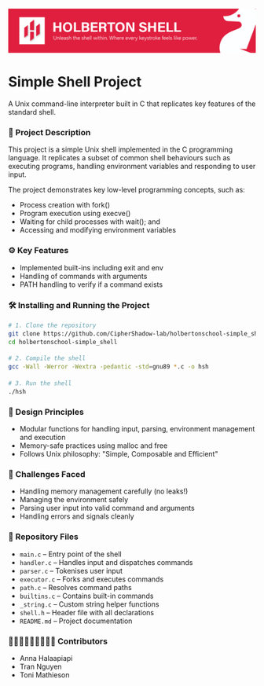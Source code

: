 ![Unleash the shell within](Documents/Holberton-Shell-Banner_v3.png)

# Simple Shell Project

A Unix command-line interpreter built in C that replicates key features of the standard shell.

### 📖 Project Description
This project is a simple Unix shell implemented in the C programming language. It replicates a subset of common shell behaviours such as executing programs, handling environment variables and responding to user input.

The project demonstrates key low-level programming concepts, such as:

- Process creation with fork()
- Program execution using execve()
- Waiting for child processes with wait(); and
- Accessing and modifying environment variables

### ⚙️ Key Features
- Implemented built-ins including exit and env
- Handling of commands with arguments
- PATH handling to verify if a command exists

### 🛠️ Installing and Running the Project

```bash
# 1. Clone the repository
git clone https://github.com/CipherShadow-lab/holbertonschool-simple_shell.git
cd holbertonschool-simple_shell

# 2. Compile the shell
gcc -Wall -Werror -Wextra -pedantic -std=gnu89 *.c -o hsh

# 3. Run the shell
./hsh
```

### 📐 Design Principles
- Modular functions for handling input, parsing, environment management and execution
- Memory-safe practices using malloc and free
- Follows Unix philosophy: "Simple, Composable and Efficient"

### 😤 Challenges Faced
- Handling memory management carefully (no leaks!)
- Managing the environment safely
- Parsing user input into valid command and arguments
- Handling errors and signals cleanly

### 📂 Repository Files

- `main.c` – Entry point of the shell
- `handler.c` – Handles input and dispatches commands
- `parser.c` – Tokenises user input
- `executor.c` – Forks and executes commands
- `path.c` – Resolves command paths
- `builtins.c` – Contains built-in commands
- `_string.c` – Custom string helper functions
- `shell.h` – Header file with all declarations
- `README.md` – Project documentation
  
### 👩🏽‍💻👩🏽‍💻👩🏽‍💻 Contributors
- Anna Halaapiapi
- Tran Nguyen
- Toni Mathieson
